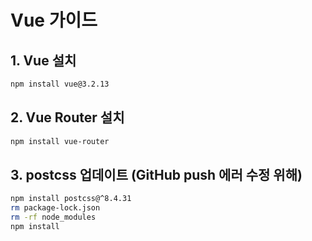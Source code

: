 # Vue 가이드
## 1. Vue 설치
```bash
npm install vue@3.2.13
```

## 2. Vue Router 설치
```bash
npm install vue-router
```

## 3. postcss 업데이트 (GitHub push 에러 수정 위해)
```bash
npm install postcss@^8.4.31
rm package-lock.json
rm -rf node_modules
npm install
```